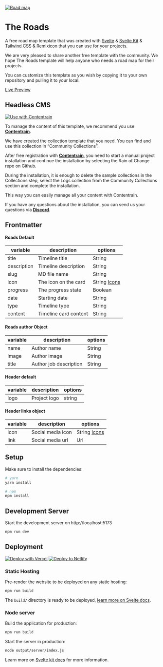 [![Road map](https://imagedelivery.net/yx26LyQGM_miwnGU8RnEaw/d524cef2-ba62-492f-6f7a-acd55ea3df00/public)](https://change-log-red.vercel.app/)

# The Roads 

A free road map template that was created with [Svelte](https://svelte.dev/) & [Svelte Kit](https://kit.svelte.dev/) & [Tailwind CSS](https://tailwindcss.com//) & [Remixicon](https://remixicon.com/) that you can use for your projects.

We are very pleased to share another free template with the community. We hope The Roads template will help anyone who needs a road map for their projects.

You can customize this template as you wish by copying it to your own repository and pulling it to your local.

[Live Preview](https://contentrain-road-map.netlify.app/)

## Headless CMS
[![Use with Contentrain](https://imagedelivery.net/yx26LyQGM_miwnGU8RnEaw/721c176e-f4b1-4495-1d6c-87a4b9ffa100/public)](https://app.contentrain.io)


To manage the content of this template, we recommend you use [**Contentrain**](https://contentrain.io).

We have created the collection template that you need. You can find and use this collection in “Community Collections”.

After free registration with [**Contentrain**](https://contentrain.io), you need to start a manual project installation and continue the installation by selecting the Rain of Change repo on Github.

During the installation, it is enough to delete the sample collections in the Collections step, select the Logs collection from the Community Collections section and complete the installation.

This way you can easily manage all your content with Contentrain.

If you have any questions about the installation, you can send us your questions via [**Discord**](https://discord.gg/4db2PjWYtG).


## Frontmatter
#### Roads Default
|variable|description|options|
|-|-|-|
|title|Timeline title |String|
|description|Timeline description |String|
|slug|MD file name |String|
|icon| The icon on the card |String [Icons](https://remixicon.com/)|
|progress|The progress state |Boolean|
|date| Starting date |String|
|type| Timeline type  |String|
|content| Timeline card content |String|

#### Roads author Object
|variable|description|options|
|-|-|-|
|name| Author name | String|
|image| Author image| String|
|title| Author job description | String|

#### Header default
|variable|description|options|
|-|-|-|
|logo| Project logo |string|

#### Header links object
|variable|description|options|
|-|-|-|
|icon| Social media icon |String [Icons](https://remixicon.com/)|
|link| Social media url |Url|

## Setup

Make sure to install the dependencies:

```bash
# yarn
yarn install

# npm
npm install
```

## Development Server

Start the development server on http://localhost:5173

```bash
npm run dev
```

## Deployment

[![Deploy with Vercel](https://vercel.com/button)](https://vercel.com/new/clone?repository-url=https://github.com/Contentrain/road-map-template) [![Deploy to Netlify](https://www.netlify.com/img/deploy/button.svg)](https://app.netlify.com/start/deploy?repository=https://github.com/Contentrain/road-map-template)


### Static Hosting

Pre-render the website to be deployed on any static hosting:

```bash
npm run build
```

The `build/` directory is ready to be deployed, [learn more on Svelte docs](https://kit.svelte.dev/docs/adapters#supported-environments-static-sites).

### Node server

Build the application for production:

```bash
npm run build
```

Start the server in production:

```bash
node output/server/index.js
```

Learn more on [Svelte kit docs](https://kit.svelte.dev/docs/adapters) for more information.
